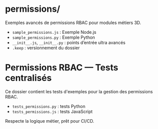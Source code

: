 # permissions/

Exemples avancés de permissions RBAC pour modules métiers 3D.

- `sample_permissions.js` : Exemple Node.js
- `sample_permissions.py` : Exemple Python
- `__init__.js`, `__init__.py` : points d’entrée ultra avancés
- `.keep` : versionnement du dossier

# Permissions RBAC — Tests centralisés

Ce dossier contient les tests d'exemples pour la gestion des permissions RBAC.
- `tests_permissions.py` : tests Python
- `tests_permissions.js` : tests JavaScript

Respecte la logique métier, prêt pour CI/CD.

